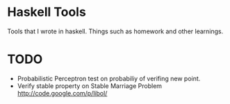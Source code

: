 Haskell Tools
=============
Tools that I wrote in haskell. Things such as homework and other learnings.


# TODO
- Probabilistic Perceptron test on probabiliy of verifing new point.
- Verify stable property on Stable Marriage Problem
http://code.google.com/p/libol/

